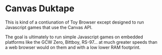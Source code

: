 # Canvas Duktape

This is kind of a contiunation of Toy Browser except designed to run Javascript games that use the Canvas API.

The goal is ultimately to run simple Javascript games on embedded platforms like the GCW Zero, Bittboy, RS-97...
at much greater speeds than a web browser would on them and with a low lower RAM footprint.

